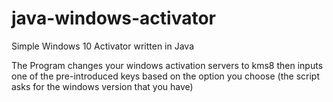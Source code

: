 # java-windows-activator
Simple Windows 10 Activator written in Java

The Program changes your windows activation servers to kms8 then inputs one of the pre-introduced 
keys based on the option you choose (the script asks for the windows version that you have)
